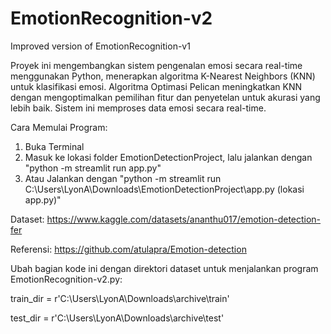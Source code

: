 # EmotionRecognition-v2
Improved version of EmotionRecognition-v1

Proyek ini mengembangkan sistem pengenalan emosi secara real-time menggunakan Python, menerapkan algoritma K-Nearest Neighbors (KNN) untuk klasifikasi emosi. Algoritma Optimasi Pelican meningkatkan KNN dengan mengoptimalkan pemilihan fitur dan penyetelan untuk akurasi yang lebih baik. Sistem ini memproses data emosi secara real-time.

Cara Memulai Program: 
1. Buka Terminal
2. Masuk ke lokasi folder EmotionDetectionProject, lalu jalankan dengan "python -m streamlit run app.py"
3. Atau Jalankan dengan "python -m streamlit run C:\Users\LyonA\Downloads\EmotionDetectionProject\app.py (lokasi app.py)"

Dataset: https://www.kaggle.com/datasets/ananthu017/emotion-detection-fer

Referensi: https://github.com/atulapra/Emotion-detection

Ubah bagian kode ini dengan direktori dataset untuk menjalankan program EmotionRecognition-v2.py:

train_dir = r'C:\Users\LyonA\Downloads\archive\train'

test_dir = r'C:\Users\LyonA\Downloads\archive\test'